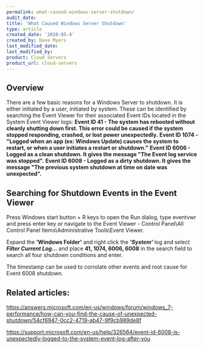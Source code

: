 ```yaml
---
permalink: what-caused-windows-server-shutdown/
audit_date:
title: 'What Caused Windows Server Shutdown'
type: article
created_date: '2020-05-4'
created_by: Dave Myers
last_modified_date:
last_modified_by:
product: Cloud Servers
product_url: cloud-servers
---
```


## Overview

There are a few basic reasons for a Windows Server to shutdown. It is either initiated by a user, initiated by system. These can be identified by searching the Event Viewer for their associated Event IDs located in the System Event Viewer logs:
**Event ID 41 - The system has rebooted without cleanly shutting down first. This error could be caused if the system stopped responding, crashed, or lost power unexpectedly.**
**Event ID 1074 - "Logged when an app (ex: Windows Update) causes the system to restart, or when a user initiates a restart or shutdown."**
**Event ID 6006 - Logged as a clean shutdown. It gives the message "The Event log service was stopped".**
**Event ID 6008 - Logged as a dirty shutdown. It gives the message "The previous system shutdown at time on date was unexpected".**

## Searching for Shutdown Events in the Event Viewer 

Press Windows start button + R keys to open the Run dialog, type eventvwr and press enter key or navigate to the Event Viewer - Control Panel\All Control Panel Items\Administrative Tools\Event Viewer.

Expand the **'Windows Folder'** and right click the ***'System'***  log and select  ***Filter Current Log...*** and place **41, 1074, 6006, 6008** in the search field to search all four shutdown conditions and enter. 

The timestamp can be used to corrolate other events and root cause for Event 6008 shutdown.

## Related articles:

https://answers.microsoft.com/en-us/windows/forum/windows_7-performance/how-can-you-find-the-cause-of-unexpected-shutdown/54cf6947-0cc2-4719-ab47-9f9cb989de8f

https://support.microsoft.com/en-us/help/326564/event-id-6008-is-unexpectedly-logged-to-the-system-event-log-after-you
